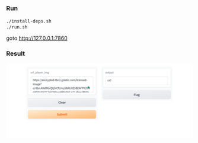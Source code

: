 ### Run
```
./install-deps.sh
./run.sh
```
goto http://127.0.0.1:7860

### Result
<img src="fifa-player.png" />
